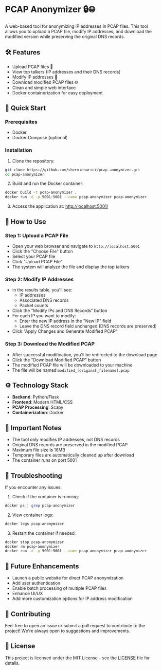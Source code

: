 # PCAP Anonymizer 🔒🌐

A web-based tool for anonymizing IP addresses in PCAP files. This tool allows you to upload a PCAP file, modify IP addresses, and download the modified version while preserving the original DNS records.

## 🛠 Features

- Upload PCAP files 📁
- View top talkers (IP addresses and their DNS records)
- Modify IP addresses 🔐
- Download modified PCAP files 🌐
- Clean and simple web interface
- Docker containerization for easy deployment

## 🚀 Quick Start

### Prerequisites
- Docker
- Docker Compose (optional)

### Installation

1. Clone the repository:
```bash
git clone https://github.com/shervinhariri/pcap-anonymizer.git
cd pcap-anonymizer
```

2. Build and run the Docker container:
```bash
docker build -t pcap-anonymizer .
docker run -d -p 5001:5001 --name pcap-anonymizer pcap-anonymizer
```

3. Access the application at: [http://localhost:5001/](http://localhost:5001/)

## 📖 How to Use

### Step 1: Upload a PCAP File
- Open your web browser and navigate to `http://localhost:5001`
- Click the "Choose File" button
- Select your PCAP file
- Click "Upload PCAP File"
- The system will analyze the file and display the top talkers

### Step 2: Modify IP Addresses
- In the results table, you'll see:
  - IP addresses
  - Associated DNS records
  - Packet counts
- Click the "Modify IPs and DNS Records" button
- For each IP you want to modify:
  - Enter the new IP address in the "New IP" field
  - Leave the DNS record field unchanged (DNS records are preserved)
- Click "Apply Changes and Generate Modified PCAP"

### Step 3: Download the Modified PCAP
- After successful modification, you'll be redirected to the download page
- Click the "Download Modified PCAP" button
- The modified PCAP file will be downloaded to your machine
- The file will be named `modified_[original_filename].pcap`

## ⚙️ Technology Stack

- **Backend**: Python/Flask
- **Frontend**: Modern HTML/CSS
- **PCAP Processing**: Scapy
- **Containerization**: Docker

## 📝 Important Notes

- The tool only modifies IP addresses, not DNS records
- Original DNS records are preserved in the modified PCAP
- Maximum file size is 16MB
- Temporary files are automatically cleaned up after download
- The container runs on port 5001

## 🔧 Troubleshooting

If you encounter any issues:

1. Check if the container is running:
```bash
docker ps | grep pcap-anonymizer
```

2. View container logs:
```bash
docker logs pcap-anonymizer
```

3. Restart the container if needed:
```bash
docker stop pcap-anonymizer
docker rm pcap-anonymizer
docker run -d -p 5001:5001 --name pcap-anonymizer pcap-anonymizer
```

## 🚀 Future Enhancements

- Launch a public website for direct PCAP anonymization
- Add user authentication
- Enable batch processing of multiple PCAP files
- Enhance UI/UX
- Add more customization options for IP address modification

## 🤝 Contributing

Feel free to open an issue or submit a pull request to contribute to the project! We're always open to suggestions and improvements.

## 📜 License

This project is licensed under the MIT License - see the [LICENSE](LICENSE) file for details.

